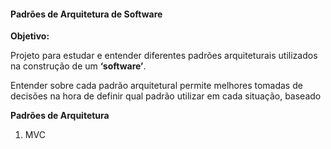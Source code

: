 #### Padrões de Arquitetura de Software

**Objetivo:**

Projeto para estudar e entender diferentes padrões arquiteturais utilizados na construção 
de um **‘software’**. 

Entender sobre cada padrão arquitetural permite melhores tomadas de decisões na hora de 
definir qual padrão utilizar em cada situação, baseado  

**Padrões de Arquitetura**
1. MVC